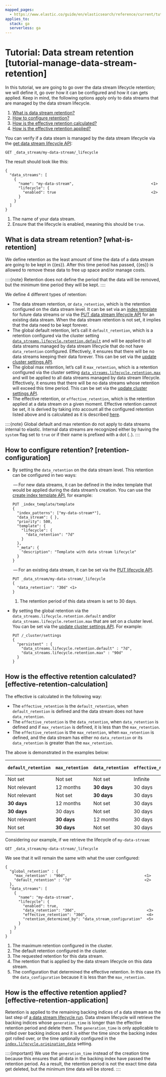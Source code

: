 ```yaml
---
mapped_pages:
  - https://www.elastic.co/guide/en/elasticsearch/reference/current/tutorial-manage-data-stream-retention.html
applies_to:
  stack: ga
  serverless: ga
---
```


# Tutorial: Data stream retention [tutorial-manage-data-stream-retention]

In this tutorial, we are going to go over the data stream lifecycle retention; we will define it, go over how it can be configured and how it can gets applied. Keep in mind, the following options apply only to data streams that are managed by the data stream lifecycle.

1. [What is data stream retention?](#what-is-retention)
2. [How to configure retention?](#retention-configuration)
3. [How is the effective retention calculated?](#effective-retention-calculation)
4. [How is the effective retention applied?](#effective-retention-application)

You can verify if a data steam is managed by the data stream lifecycle via the [get data stream lifecycle API](https://www.elastic.co/docs/api/doc/elasticsearch/operation/operation-indices-get-data-lifecycle):

```console
GET _data_stream/my-data-stream/_lifecycle
```

The result should look like this:

```console-result
{
  "data_streams": [
    {
      "name": "my-data-stream",                                   <1>
      "lifecycle": {
        "enabled": true                                           <2>
      }
    }
  ]
}
```

1. The name of your data stream.
2. Ensure that the lifecycle is enabled, meaning this should be `true`.



## What is data stream retention? [what-is-retention]

We define retention as the least amount of time the data of a data stream are going to be kept in {{es}}. After this time period has passed, {{es}} is allowed to remove these data to free up space and/or manage costs.

::::{note}
Retention does not define the period that the data will be removed, but the minimum time period they will be kept.
::::


We define 4 different types of retention:

* The data stream retention, or `data_retention`, which is the retention configured on the data stream level. It can be set via an [index template](../../data-store/templates.md) for future data streams or via the [PUT data stream lifecycle API](https://www.elastic.co/docs/api/doc/elasticsearch/operation/operation-indices-put-data-lifecycle) for an existing data stream. When the data stream retention is not set, it implies that the data need to be kept forever.
* The global default retention, let’s call it `default_retention`, which is a retention configured via the cluster setting [`data_streams.lifecycle.retention.default`](elasticsearch://reference/elasticsearch/configuration-reference/data-stream-lifecycle-settings.md#data-streams-lifecycle-retention-default) and will be applied to all data streams managed by data stream lifecycle that do not have `data_retention` configured. Effectively, it ensures that there will be no data streams keeping their data forever. This can be set via the [update cluster settings API](https://www.elastic.co/docs/api/doc/elasticsearch/operation/operation-cluster-put-settings).
* The global max retention, let’s call it `max_retention`, which is a retention configured via the cluster setting [`data_streams.lifecycle.retention.max`](elasticsearch://reference/elasticsearch/configuration-reference/data-stream-lifecycle-settings.md#data-streams-lifecycle-retention-max) and will be applied to all data streams managed by data stream lifecycle. Effectively, it ensures that there will be no data streams whose retention will exceed this time period. This can be set via the [update cluster settings API](https://www.elastic.co/docs/api/doc/elasticsearch/operation/operation-cluster-put-settings).
* The effective retention, or `effective_retention`, which is the retention applied at a data stream on a given moment. Effective retention cannot be set, it is derived by taking into account all the configured retention listed above and is calculated as it is described [here](#effective-retention-calculation).

::::{note}
Global default and max retention do not apply to data streams internal to elastic. Internal data streams are recognized either by having the `system` flag set to `true` or if their name is prefixed with a dot (`.`).
::::



## How to configure retention? [retention-configuration]

* By setting the `data_retention` on the data stream level. This retention can be configured in two ways:

     — For new data streams, it can be defined in the index template that would be applied during the data stream’s creation. You can use the [create index template API](https://www.elastic.co/docs/api/doc/elasticsearch/operation/operation-indices-put-index-template), for example:

    ```console
    PUT _index_template/template
    {
      "index_patterns": ["my-data-stream*"],
      "data_stream": { },
      "priority": 500,
      "template": {
        "lifecycle": {
          "data_retention": "7d"
        }
      },
      "_meta": {
        "description": "Template with data stream lifecycle"
      }
    }
    ```

     — For an existing data stream, it can be set via the [PUT lifecycle API](https://www.elastic.co/docs/api/doc/elasticsearch/operation/operation-indices-put-data-lifecycle).

    ```console
    PUT _data_stream/my-data-stream/_lifecycle
    {
      "data_retention": "30d" <1>
    }
    ```

    1. The retention period of this data stream is set to 30 days.

* By setting the global retention via the `data_streams.lifecycle.retention.default` and/or `data_streams.lifecycle.retention.max` that are set on a cluster level. You can be set via the [update cluster settings API](https://www.elastic.co/docs/api/doc/elasticsearch/operation/operation-cluster-put-settings). For example:

    ```console
    PUT /_cluster/settings
    {
      "persistent" : {
        "data_streams.lifecycle.retention.default" : "7d",
        "data_streams.lifecycle.retention.max" : "90d"
      }
    }
    ```



## How is the effective retention calculated? [effective-retention-calculation]

The effective is calculated in the following way:

* The `effective_retention` is the `default_retention`, when `default_retention` is defined and the data stream does not have `data_retention`.
* The `effective_retention` is the `data_retention`, when `data_retention` is defined and if `max_retention` is defined, it is less than the `max_retention`.
* The `effective_retention` is the `max_retention`, when `max_retention` is defined, and the data stream has either no `data_retention` or its `data_retention` is greater than the `max_retention`.

The above is demonstrated in the examples below:

| `default_retention` | `max_retention` | `data_retention` | `effective_retention` | Retention determined by |
| --- | --- | --- | --- | --- |
| Not set | Not set | Not set | Infinite | N/A |
| Not relevant | 12 months | **30 days** | 30 days | `data_retention` |
| Not relevant | Not set | **30 days** | 30 days | `data_retention` |
| **30 days** | 12 months | Not set | 30 days | `default_retention` |
| **30 days** | 30 days | Not set | 30 days | `default_retention` |
| Not relevant | **30 days** | 12 months | 30 days | `max_retention` |
| Not set | **30 days** | Not set | 30 days | `max_retention` |

Considering our example, if we retrieve the lifecycle of `my-data-stream`:

```console
GET _data_stream/my-data-stream/_lifecycle
```

We see that it will remain the same with what the user configured:

```console-result
{
  "global_retention" : {
    "max_retention" : "90d",                                   <1>
    "default_retention" : "7d"                                 <2>
  },
  "data_streams": [
    {
      "name": "my-data-stream",
      "lifecycle": {
        "enabled": true,
        "data_retention": "30d",                                <3>
        "effective_retention": "30d",                           <4>
        "retention_determined_by": "data_stream_configuration"  <5>
      }
    }
  ]
}
```

1. The maximum retention configured in the cluster.
2. The default retention configured in the cluster.
3. The requested retention for this data stream.
4. The retention that is applied by the data stream lifecycle on this data stream.
5. The configuration that determined the effective retention. In this case it’s the `data_configuration` because it is less than the `max_retention`.



## How is the effective retention applied? [effective-retention-application]

Retention is applied to the remaining backing indices of a data stream as the last step of [a data stream lifecycle run](../data-stream.md#data-streams-lifecycle-how-it-works). Data stream lifecycle will retrieve the backing indices whose `generation_time` is longer than the effective retention period and delete them. The `generation_time` is only applicable to rolled over backing indices and it is either the time since the backing index got rolled over, or the time optionally configured in the [`index.lifecycle.origination_date`](elasticsearch://reference/elasticsearch/configuration-reference/data-stream-lifecycle-settings.md#index-data-stream-lifecycle-origination-date) setting.

::::{important}
We use the `generation_time` instead of the creation time because this ensures that all data in the backing index have passed the retention period. As a result, the retention period is not the exact time data get deleted, but the minimum time data will be stored.
::::
